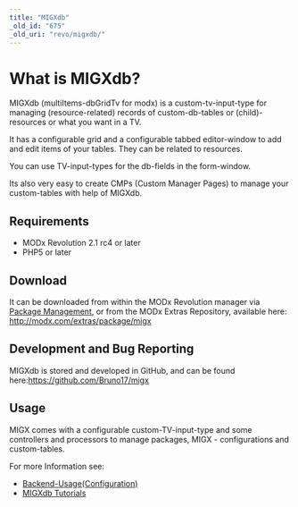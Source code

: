 ```yaml
---
title: "MIGXdb"
_old_id: "675"
_old_uri: "revo/migxdb/"
---
```


# What is MIGXdb?

MIGXdb (multiItems-dbGridTv for modx) is a custom-tv-input-type for managing (resource-related) records of custom-db-tables or (child)-resources or what you want in a TV.

It has a configurable grid and a configurable tabbed editor-window to add and edit items of your tables. They can be related to resources.

You can use TV-input-types for the db-fields in the form-window.

Its also very easy to create CMPs (Custom Manager Pages) to manage your custom-tables with help of MIGXdb.

## Requirements

- MODx Revolution 2.1 rc4 or later
- PHP5 or later

## Download

It can be downloaded from within the MODx Revolution manager via [Package Management](developing-in-modx/advanced-development/package-management "Package Management"), or from the MODx Extras Repository, available here: <http://modx.com/extras/package/migx>

## Development and Bug Reporting

MIGXdb is stored and developed in GitHub, and can be found here:<https://github.com/Bruno17/migx>

## Usage

MIGX comes with a configurable custom-TV-input-type and some controllers and processors to manage packages, MIGX - configurations and custom-tables.

For more Information see:

- [Backend-Usage(Configuration)](/extras/migxdb/migxdb.configuration "MIGXdb.Configuration")
- [MIGXdb Tutorials](/extras/migxdb/migxdb.tutorials)